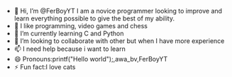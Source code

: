 - 👋 Hi, I’m @FerBoyYT I am a novice programmer looking to improve and learn everything possible to give the best of my ability.
- 👀 I like programming, video games and chess
- 🌱 I’m currently learning C and Python
- 💞️ I’m looking to collaborate with other but when I have more experience
- 📫 I need help because i want to learn
- 😄 Pronouns:printf("Hello world");,awa_bv,FerBoyYT
- ⚡ Fun fact:I love cats

<!---
FerBoyYT/FerBoyYT is a ✨ special ✨ repository because its `README.md` (this file) appears on your GitHub profile.
You can click the Preview link to take a look at your changes.
--->
